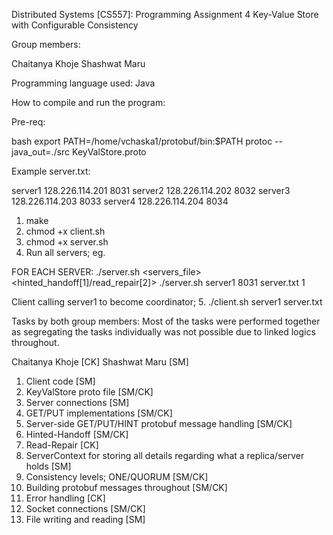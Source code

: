 Distributed Systems [CS557]: Programming Assignment 4
Key-Value Store with Configurable Consistency

Group members:

Chaitanya Khoje
Shashwat Maru

Programming language used: 
Java

How to compile and run the program:

Pre-req:

bash
export PATH=/home/vchaska1/protobuf/bin:$PATH
protoc --java_out=./src KeyValStore.proto


Example server.txt:

server1 128.226.114.201 8031
server2 128.226.114.202 8032
server3 128.226.114.203 8033
server4 128.226.114.204 8034
 

1. make
2. chmod +x client.sh
3. chmod +x server.sh
4. Run all servers; eg. 

FOR EACH SERVER:
./server.sh <servername> <port> <servers_file> <hinted_handoff[1]/read_repair[2]>
./server.sh server1 8031 server.txt 1

Client calling server1 to become coordinator;
5. ./client.sh server1 server.txt

Tasks by both group members:
Most of the tasks were performed together as segregating the tasks individually was not possible due to linked logics throughout. 

Chaitanya Khoje [CK]
Shashwat Maru [SM]

1. Client code [SM]
2. KeyValStore proto file [SM/CK]
3. Server connections [SM]
4. GET/PUT implementations [SM/CK]
5. Server-side GET/PUT/HINT protobuf message handling [SM/CK]
6. Hinted-Handoff [SM/CK]
7. Read-Repair [CK]
8. ServerContext for storing all details regarding what a replica/server holds [SM]
9. Consistency levels; ONE/QUORUM [SM/CK]
10. Building protobuf messages throughout [SM/CK]
11. Error handling [CK]
12. Socket connections [SM/CK]
13. File writing and reading [SM]
 




